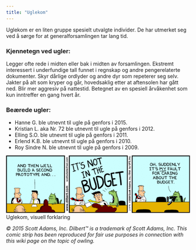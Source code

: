 ```yaml
---
title: "Uglekom"
---
```


Uglekom er en liten gruppe spesielt utvalgte individer. De har utmerket seg ved å sørge for at generalforsamlingen tar lang tid.

### Kjennetegn ved ugler:

Legger ofte rede i midten eller bak i midten av forsamlingen.
Ekstremt interessert i underfundige tall funnet i regnskap og andre pengerelaterte dokumenter.
Skyr dårlige ordlyder og andre dyr som repeterer seg selv.
Jakter på alt som kryper og går, hovedsaklig etter at aftensolen har gått ned.
Blir mer aggresiv på nattestid.
Betegnet av en spesiell årvåkenhet som kun inntreffer en gang hvert år.

### Beærede ugler:

- Hanne G. ble utnevnt til ugle på genfors i 2015.
- Kristian L. aka Nr. 72 ble utnevnt til ugle på genfors i 2012.
- Elling S.O. ble utnevnt til ugle på genfors i 2011.
- Erlend K.B. ble utnevnt til ugle på genfors i 2010.
- Roy Sindre N. ble utnevnt til ugle på genfors i 2009.

![Bilde 218](../../../../../assets/images/218-dilbert.gif)
Uglekom, visuell forklaring

_© 2015 Scott Adams, Inc. Dilbert™ is a trademark of Scott Adams, Inc. This comic strip has been reproduced for fair use purposes in connection with this wiki page on the topic of owling._
